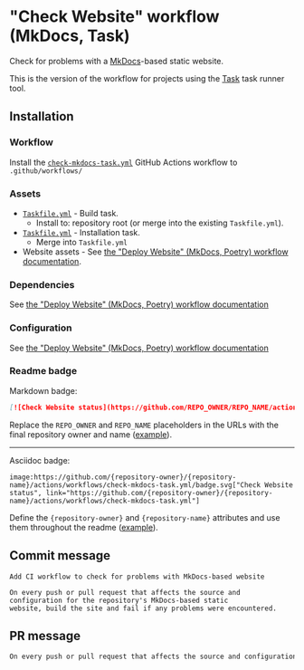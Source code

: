 # "Check Website" workflow (MkDocs, Task)

Check for problems with a [MkDocs](https://www.mkdocs.org/)-based static website.

This is the version of the workflow for projects using the [Task](https://taskfile.dev/#/) task runner tool.

## Installation

### Workflow

Install the [`check-mkdocs-task.yml`](check-mkdocs-task.yml) GitHub Actions workflow to `.github/workflows/`

### Assets

- [`Taskfile.yml`](assets/check-yaml-task/Taskfile.yml) - Build task.
  - Install to: repository root (or merge into the existing `Taskfile.yml`).
- [`Taskfile.yml`](assets/shared/Taskfile.yml) - Installation task.
  - Merge into `Taskfile.yml`
- Website assets - See [the "Deploy Website" (MkDocs, Poetry) workflow documentation](deploy-mkdocs-poetry.md#assets).

### Dependencies

See [the "Deploy Website" (MkDocs, Poetry) workflow documentation](deploy-mkdocs-poetry.md#dependencies)

### Configuration

See [the "Deploy Website" (MkDocs, Poetry) workflow documentation](deploy-mkdocs-poetry.md#configuration)

### Readme badge

Markdown badge:

```markdown
[![Check Website status](https://github.com/REPO_OWNER/REPO_NAME/actions/workflows/check-mkdocs-task.yml/badge.svg)](https://github.com/REPO_OWNER/REPO_NAME/actions/workflows/check-mkdocs-task.yml)
```

Replace the `REPO_OWNER` and `REPO_NAME` placeholders in the URLs with the final repository owner and name ([example](https://raw.githubusercontent.com/arduino-libraries/ArduinoIoTCloud/master/README.md)).

---

Asciidoc badge:

```adoc
image:https://github.com/{repository-owner}/{repository-name}/actions/workflows/check-mkdocs-task.yml/badge.svg["Check Website status", link="https://github.com/{repository-owner}/{repository-name}/actions/workflows/check-mkdocs-task.yml"]
```

Define the `{repository-owner}` and `{repository-name}` attributes and use them throughout the readme ([example](https://raw.githubusercontent.com/arduino-libraries/WiFiNINA/master/README.adoc)).

## Commit message

```
Add CI workflow to check for problems with MkDocs-based website

On every push or pull request that affects the source and configuration for the repository's MkDocs-based static
website, build the site and fail if any problems were encountered.
```

## PR message

```markdown
On every push or pull request that affects the source and configuration for the repository's [MkDocs](https://www.mkdocs.org/)-based static website, build the site and fail if any problems were encountered.
```
